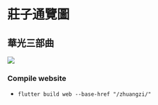 # 莊子通覽圖

## 華光三部曲
![](https://github.com/Connection2Peter/Zhuangzi_Overview/assets/69660530/65232ce5-ae87-467f-9f41-6040cd2487ec)

### Compile website
- ```flutter build web --base-href "/zhuangzi/"```
